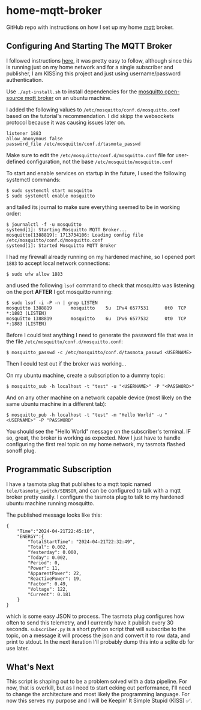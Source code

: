 # home-mqtt-broker
GitHub repo with instructions on how I set up my home [mqtt](https://mqtt.org/) broker.

## Configuring And Starting The MQTT Broker 

I followed instructions [here](https://medium.com/gravio-edge-iot-platform/how-to-set-up-a-mosquitto-mqtt-broker-securely-using-client-certificates-82b2aaaef9c8), it was pretty easy to follow, although since this is running just on my home network and for a single subscriber and publisher, I am KISSing this project and just using username/password authentication.

Use `./apt-install.sh` to install dependencies for the [mosquitto open-source mqtt broker](https://mosquitto.org/) on an ubuntu machine.

I added the following values to `/etc/mosquitto/conf.d/mosquitto.conf` based on the tutorial's recommendation. I did skipp the websockets protocol because it was causing issues later on.

```
listener 1883
allow_anonymous false
password_file /etc/mosquitto/conf.d/tasmota_passwd
```

Make sure to edit the `/etc/mosquitto/conf.d/mosquitto.conf` file for user-defined configuration, not the base `/etc/mosquitto/mosquitto.conf`

To start and enable services on startup in the future, I used the following systemctl commands: 

```
$ sudo systemctl start mosquitto
$ sudo systemctl enable mosquitto
```

and tailed its journal to make sure everything seemed to be in working order:

```
$ journalctl -f -u mosquitto
systemd[1]: Starting Mosquitto MQTT Broker...
mosquitto[1388819]: 1713734106: Loading config file /etc/mosquitto/conf.d/mosquitto.conf
systemd[1]: Started Mosquitto MQTT Broker
```

I had my firewall already running on my hardened machine, so I opened port `1883` to accept local network connections:

```
$ sudo ufw allow 1883 
```

and used the following `lsof` command to check that mosquitto was listening on the port **AFTER** I got mosquitto running:

```
$ sudo lsof -i -P -n | grep LISTEN
mosquitto 1388819       mosquitto    5u  IPv4 6577531      0t0  TCP *:1883 (LISTEN)
mosquitto 1388819       mosquitto    6u  IPv6 6577532      0t0  TCP *:1883 (LISTEN)
```

Before I could test anything I need to generate the password file that was in the file `/etc/mosquitto/conf.d/mosquitto.conf`:

```
$ mosquitto_passwd -c /etc/mosquitto/conf.d/tasmota_passwd <USERNAME>
```

Then I could test out if the broker was working...

On my ubuntu machine, create a subscription to a dummy topic:
```
$ mosquitto_sub -h localhost -t "test" -u "<USERNAME>" -P "<PASSWORD>"
```

And on any other machine on a network capable device (most likely on the same ubuntu machine in a different tab):

```
$ mosquitto_pub -h localhost -t "test" -m "Hello World" -u "<USERNAME>" -P "PASSWORD"
```

You should see the "Hello World" message on the subscriber's terminal. IF so, great, the broker is working as expected. Now I just have to handle configuring the first real topic on my home network, my tasmota flashed sonoff plug.

## Programmatic Subscription 

I have a tasmota plug that publishes to a mqtt topic named `tele/tasmota_switch/SENSOR`, and can be configured to talk with a mqtt broker pretty easily. I configure the tasmota plug to talk to my hardened ubuntu machine running mosquitto. 

The published message looks like this:

```
{
    "Time":"2024-04-21T22:45:10",
    "ENERGY":{
        "TotalStartTime": "2024-04-21T22:32:49",
        "Total": 0.002,
        "Yesterday": 0.000,
        "Today": 0.002,
        "Period": 0,
        "Power": 11,
        "ApparentPower": 22,
        "ReactivePower": 19,
        "Factor": 0.49,
        "Voltage": 122,
        "Current": 0.181
    }
}
```

which is some easy JSON to process. The tasmota plug configures how often to send this telemetry, and I currently have it publish every 30 seconds. `subscriber.py` is a short python script that will subscribe to the topic, on a message it will process the json and convert it to row data, and print to stdout. In the next iteration I'll probably dump this into a sqlite db for use later.

## What's Next

This script is shaping out to be a problem solved with a data pipeline. For now, that is overkill, but as I need to start eeking out performance, I'll need to change the architecture and most likely the programming language. For now this serves my purpose and I will be Keepin' It Simple Stupid (KISS) ✅.

